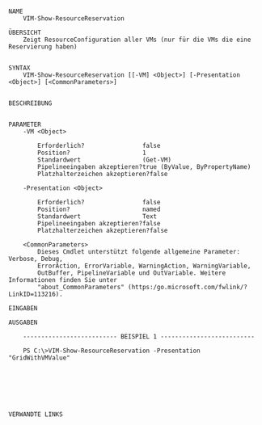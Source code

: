 ﻿```

NAME
    VIM-Show-ResourceReservation
    
ÜBERSICHT
    Zeigt ResourceConfiguration aller VMs (nur für die VMs die eine Reservierung haben)
    
    
SYNTAX
    VIM-Show-ResourceReservation [[-VM] <Object>] [-Presentation <Object>] [<CommonParameters>]
    
    
BESCHREIBUNG
    

PARAMETER
    -VM <Object>
        
        Erforderlich?                false
        Position?                    1
        Standardwert                 (Get-VM)
        Pipelineeingaben akzeptieren?true (ByValue, ByPropertyName)
        Platzhalterzeichen akzeptieren?false
        
    -Presentation <Object>
        
        Erforderlich?                false
        Position?                    named
        Standardwert                 Text
        Pipelineeingaben akzeptieren?false
        Platzhalterzeichen akzeptieren?false
        
    <CommonParameters>
        Dieses Cmdlet unterstützt folgende allgemeine Parameter: Verbose, Debug,
        ErrorAction, ErrorVariable, WarningAction, WarningVariable,
        OutBuffer, PipelineVariable und OutVariable. Weitere Informationen finden Sie unter 
        "about_CommonParameters" (https:/go.microsoft.com/fwlink/?LinkID=113216). 
    
EINGABEN
    
AUSGABEN
    
    -------------------------- BEISPIEL 1 --------------------------
    
    PS C:\>VIM-Show-ResourceReservation -Presentation "GridWithVMValue"
    
    
    
    
    
    
    
VERWANDTE LINKS



```

